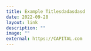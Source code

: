 ```yaml
---
title: Example Titlesdadasdasd
date: 2022-09-28
layout: link
description: ""
image: ""
external: https://CAPITAL.com
---
```

